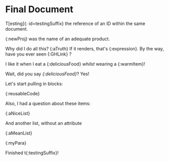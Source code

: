 # Final Document

T[esting]{: id=testingSuffix} the reference of an ID within the same document.

{:newProj} was the name of an adequate product.

Why did I do all this? {:aTruth} If it renders, that's {:expression}. By the way, have you ever seen {:GHLink} ?

I like it when I eat a {:deliciousFood} _whilst_ wearing a {:warmItem}!

Wait, did you say *{:deliciousFood}*? Yes!

Let's start pulling in blocks:

{:reusableCode}

Also, I had a question about these items:

{:aNiceList}

And another list, without an attribute

{:aMeanList}

{:myPara}

Finished t{:testingSuffix}!